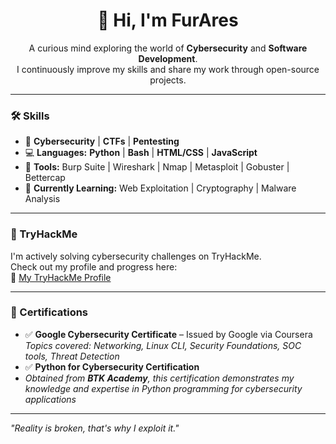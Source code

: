 <h1 align="center">👋 Hi, I'm FurAres</h1>

<p align="center">
    A curious mind exploring the world of <strong>Cybersecurity</strong> and <strong>Software Development</strong>.<br>
    I continuously improve my skills and share my work through open-source projects.
</p>

---

### 🛠️ Skills

- 🔐 **Cybersecurity** | **CTFs** | **Pentesting**  
- 💻 **Languages:** **Python** | **Bash** | **HTML/CSS** | **JavaScript**  
- 🧰 **Tools:** Burp Suite | Wireshark | Nmap | Metasploit | Gobuster | Bettercap
- 🌱 **Currently Learning:** Web Exploitation | Cryptography | Malware Analysis

---

### 🧠 TryHackMe

I'm actively solving cybersecurity challenges on TryHackMe.  
Check out my profile and progress here:  
🔗 [My TryHackMe Profile](https://tryhackme.com/p/furares)

---

### 📜 Certifications

- ✅ **Google Cybersecurity Certificate** – Issued by Google via Coursera  
  *Topics covered: Networking, Linux CLI, Security Foundations, SOC tools, Threat Detection*
- ✅ **Python for Cybersecurity Certification**
- *Obtained from **BTK Academy**, this certification demonstrates my knowledge and expertise in Python programming for cybersecurity applications*

---

*"Reality is broken, that's why I exploit it."*
